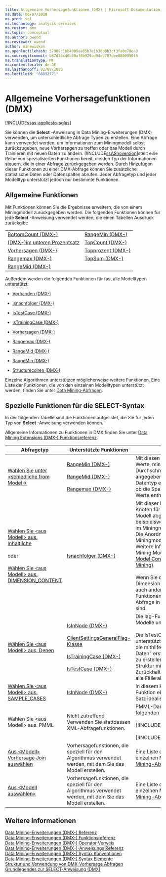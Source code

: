 ```yaml
---
title: Allgemeine Vorhersagefunktionen (DMX) | Microsoft-Dokumentation
ms.date: 06/07/2018
ms.prod: sql
ms.technology: analysis-services
ms.custom: dmx
ms.topic: conceptual
ms.author: owend
ms.reviewer: owend
author: minewiskan
ms.openlocfilehash: 57909c1bb4009ae85b7e1b38b8b3cf3fa0e70ea9
ms.sourcegitcommit: b87d36c46b39af8b929ad94ec707dee8800950f5
ms.translationtype: MT
ms.contentlocale: de-DE
ms.lasthandoff: 02/08/2020
ms.locfileid: "68892771"
---
```

# <a name="general-prediction-functions-dmx"></a>Allgemeine Vorhersagefunktionen (DMX)
[!INCLUDE[ssas-appliesto-sqlas](../includes/ssas-appliesto-sqlas.md)]

  Sie können die **Select** -Anweisung in Data Mining-Erweiterungen (DMX) verwenden, um unterschiedliche Abfrage Typen zu erstellen. Eine Abfrage kann verwendet werden, um Informationen zum Miningmodell selbst zurückzugeben, neue Vorhersagen zu treffen oder das Modell durch Trainieren mit neuen Daten zu ändern. [!INCLUDE[ssASnoversion](../includes/ssasnoversion-md.md)]stellt eine Reihe von spezialisierten Funktionen bereit, die den Typ der Informationen steuern, die in einer Abfrage zurückgegeben werden. Durch Hinzufügen dieser Funktionen zu einer DMX-Abfrage können Sie zusätzliche statistische Daten oder Datenspalten abrufen. Jeder Abfragetyp und jeder Modelltyp unterstützt jedoch nur bestimmte Funktionen.  
  
## <a name="common-functions"></a>Allgemeine Funktionen  
 Mit Funktionen können Sie die Ergebnisse erweitern, die von einem Miningmodell zurückgegeben werden. Die folgenden Funktionen können für jede **Select** -Anweisung verwendet werden, die einen Tabellen Ausdruck zurückgibt:  
  
|||  
|-|-|  
|[BottomCount &#40;DMX-&#41;](../dmx/bottomcount-dmx.md)|[RangeMin &#40;DMX-&#41;](../dmx/rangemin-dmx.md)|  
|[&#40;DMX-&#41;im unteren Prozentsatz](../dmx/bottompercent-dmx.md)|[TopCount &#40;DMX-&#41;](../dmx/topcount-dmx.md)|  
|[Vorhersagen &#40;DMX-&#41;](../dmx/predict-dmx.md)|[Topprozent &#40;DMX-&#41;](../dmx/toppercent-dmx.md)|  
|[Rangemax &#40;DMX-&#41;](../dmx/rangemax-dmx.md)|[TopSum &#40;DMX-&#41;](../dmx/topsum-dmx.md)|  
|[RangeMid &#40;DMX-&#41;](../dmx/rangemid-dmx.md)||  
  
 Außerdem werden die folgenden Funktionen für fast alle Modelltypen unterstützt:  
  
-   [Vorhanden &#40;DMX-&#41;](../dmx/exists-dmx.md)  
  
-   [Isnachfolger &#40;DMX-&#41;](../dmx/isdescendant-dmx.md)  
  
-   [IsTestCase &#40;DMX-&#41;](../dmx/istestcase-dmx.md)  
  
-   [IsTrainingCase &#40;DMX-&#41;](../dmx/istrainingcase-dmx.md)  
  
-   [Vorhersagen &#40;DMX-&#41;](../dmx/predict-dmx.md)  
  
-   [Rangemax &#40;DMX-&#41;](../dmx/rangemax-dmx.md)  
  
-   [RangeMid &#40;DMX-&#41;](../dmx/rangemid-dmx.md)  
  
-   [RangeMin &#40;DMX-&#41;](../dmx/rangemin-dmx.md)  
  
-   [Structurecolren &#40;DMX-&#41;](../dmx/structurecolumn-dmx.md)  
  
 Einzelne Algorithmen unterstützen möglicherweise weitere Funktionen. Eine Liste der Funktionen, die von den einzelnen Modelltypen unterstützt werden, finden Sie unter [Data Mining-Abfragen](https://docs.microsoft.com/analysis-services/data-mining/data-mining-queries).  
  
## <a name="functions-specific-to-select-syntax"></a>Spezielle Funktionen für die SELECT-Syntax  
 In der folgenden Tabelle sind die Funktionen aufgelistet, die Sie für jeden Typ von **Select** -Anweisung verwenden können.  
  
 Allgemeine Informationen zu Funktionen in DMX finden Sie unter [Data Mining Extensions &#40;DMX-&#41; Funktionsreferenz](../dmx/data-mining-extensions-dmx-function-reference.md).  
  
|Abfragetyp|Unterstützte Funktionen|Bemerkungen|  
|----------------|-------------------------|-------------|  
|[Wählen Sie unter \<schiedliche from Model->](../dmx/select-distinct-from-model-dmx.md)|[RangeMin &#40;DMX-&#41;](../dmx/rangemin-dmx.md)<br /><br /> [RangeMid &#40;DMX-&#41;](../dmx/rangemid-dmx.md)<br /><br /> [Rangemax &#40;DMX-&#41;](../dmx/rangemax-dmx.md)|Mit diesen Funktionen können maximale Werte, minimale Werte und Durchschnittswerte für jede Spalte angegeben werden, die einen numerischen Datentyp enthält. Dies ist unabhängig davon, ob die Spalte kontinuierliche oder diskrete Werte enthält.|  
|[Wählen Sie \<aus Modell> aus. Inhaltliche](../dmx/select-from-model-content-dmx.md)<br /><br /> oder<br /><br /> [Wählen Sie \<aus Modell> aus. DIMENSION_CONTENT](../dmx/select-from-model-dimension-content-dmx.md)|[Isnachfolger &#40;DMX-&#41;](../dmx/isdescendant-dmx.md)|Mit dieser Funktion werden untergeordnete Knoten für den angegebenen Knoten im Modell abgerufen. Die Funktion kann beispielsweise zum Durchlaufen der Knoten im Miningmodellinhalt verwendet werden. Die Anordnung der Knoten im Miningmodellinhalt hängt vom Modeltyp ab. Weitere Informationen zur Struktur für jeden Mining Modelltyp finden Sie unter [Mining Model Content &#40;Analysis Services-Data Mining&#41;](https://docs.microsoft.com/analysis-services/data-mining/mining-model-content-analysis-services-data-mining).<br /><br /> Wenn Sie den Miningmodellinhalt als Dimension gespeichert haben, können Sie auch andere Multidimensional Expressions-Funktionen (MDX) verwenden, die für die Abfrage in einer Attributhierarchie verfügbar sind.|  
|[Wählen Sie \<aus Modell> aus. Denen](../dmx/select-from-model-cases-dmx.md)|[IsInNode &#40;DMX-&#41;](../dmx/isinnode-dmx.md)<br /><br /> [ClientSettingsGeneralFlag-Klasse](../relational-databases/wmi-provider-configuration-classes/clientsettingsgeneralflag-class/clientsettingsgeneralflag-class.md)<br /><br /> [IsTrainingCase &#40;DMX-&#41;](../dmx/istrainingcase-dmx.md)<br /><br /> [IsTestCase &#40;DMX-&#41;](../dmx/istestcase-dmx.md)|Die lag-Funktion wird nur für Zeitreihen Modelle unterstützt.<br /><br /> Die IsTestCase-Funktion wird in Modellen unterstützt, die auf einer Struktur basieren, die mithilfe der Option "zurück gehaltene Daten" erstellt wurde, um ein Test Dataset zu erstellen. Wenn das Modell nicht auf einer Struktur mit einem Zurückhaltungstestdataset basiert, werden alle Fälle als Trainingsfälle interpretiert.|  
|[Wählen Sie \<aus Modell> aus. SAMPLE_CASES](../dmx/select-from-model-sample-cases-dmx.md)|[IsInNode &#40;DMX-&#41;](../dmx/isinnode-dmx.md)|In diesem Kontext gibt die IsInNode-Funktion einen Fall zurück, der zu einem Satz idealisierter Beispiel Fälle gehört.|  
|Wählen Sie \<aus Modell> aus. PMML|Nicht zutreffend Verwenden Sie stattdessen XML-Abfragefunktionen.|PMML-Darstellungen werden nur für die folgenden Modelltypen unterstützt:<br /><br /> [!INCLUDE[msCoName](../includes/msconame-md.md)]Entscheidungsbäume<br /><br /> [!INCLUDE[msCoName](../includes/msconame-md.md)]Clustering|  
|[Aus \<Modell> Vorhersage Join auswählen](../dmx/select-from-model-prediction-join-dmx.md)|Vorhersagefunktionen, die speziell für den Algorithmus verwendet werden, mit dem Sie das Modell erstellen.|Eine Liste der Vorhersagefunktionen für die einzelnen Modelltypen finden Sie unter [Data Mining-Abfragen](https://docs.microsoft.com/analysis-services/data-mining/data-mining-queries).|  
|[Aus \<Modell auswählen>](../dmx/select-from-model-dmx.md)|Vorhersagefunktionen, die speziell für den Algorithmus verwendet werden, mit dem Sie das Modell erstellen.|Eine Liste der Vorhersagefunktionen für die einzelnen Modelltypen finden Sie unter [Data Mining-Abfragen](https://docs.microsoft.com/analysis-services/data-mining/data-mining-queries).|  
  
## <a name="see-also"></a>Weitere Informationen  
 [Data Mining-Erweiterungen &#40;DMX-&#41; Referenz](../dmx/data-mining-extensions-dmx-reference.md)   
 [Data Mining-Erweiterungen &#40;DMX-&#41; Funktionsreferenz](../dmx/data-mining-extensions-dmx-function-reference.md)   
 [Data Mining-Erweiterungen &#40;DMX-&#41; Operator Verweis](../dmx/data-mining-extensions-dmx-operator-reference.md)   
 [Data Mining-Erweiterungen &#40;DMX-&#41;-Anweisungs Referenz](../dmx/data-mining-extensions-dmx-statements.md)   
 [Data Mining-Erweiterungen &#40;DMX-&#41; Syntax Konventionen](../dmx/data-mining-extensions-dmx-syntax-conventions.md)   
 [Data Mining-Erweiterungen &#40;DMX-&#41; Syntax Elemente](../dmx/data-mining-extensions-dmx-syntax-elements.md)   
 [Struktur und Verwendung von DMX-Vorhersage Abfragen](../dmx/structure-and-usage-of-dmx-prediction-queries.md)   
 [Grundlegendes zur SELECT-Anweisung (DMX)](../dmx/understanding-the-dmx-select-statement.md)  
  
  
